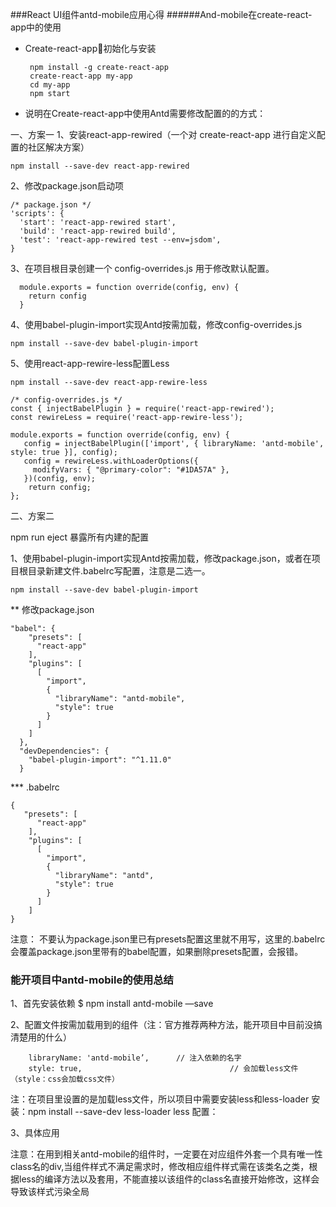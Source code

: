 ###React UI组件antd-mobile应用心得
######And-mobile在create-react-app中的使用
- Create-react-app初始化与安装
  ```
   npm install -g create-react-app
   create-react-app my-app
   cd my-app
   npm start
  ```


- 说明在Create-react-app中使用Antd需要修改配置的的方式：

一、方案一
1、安装react-app-rewired（一个对 create-react-app 进行自定义配置的社区解决方案）

```
npm install --save-dev react-app-rewired
```

2、修改package.json启动项

```
/* package.json */
'scripts': {
  'start': 'react-app-rewired start',
  'build': 'react-app-rewired build',
  'test': 'react-app-rewired test --env=jsdom',
}
```
3、在项目根目录创建一个 config-overrides.js 用于修改默认配置。
```
  module.exports = function override(config, env) {
    return config
  }
```

4、使用babel-plugin-import实现Antd按需加载，修改config-overrides.js
```
npm install --save-dev babel-plugin-import
```

5、使用react-app-rewire-less配置Less

```
npm install --save-dev react-app-rewire-less
```

```
/* config-overrides.js */
const { injectBabelPlugin } = require('react-app-rewired');
const rewireLess = require('react-app-rewire-less');

module.exports = function override(config, env) {
   config = injectBabelPlugin(['import', { libraryName: 'antd-mobile', style: true }], config);
   config = rewireLess.withLoaderOptions({
     modifyVars: { "@primary-color": "#1DA57A" },
   })(config, env);
    return config;
};
```
二、方案二

npm run eject 暴露所有内建的配置

1、使用babel-plugin-import实现Antd按需加载，修改package.json，或者在项目根目录新建文件.babelrc写配置，注意是二选一。
```
npm install --save-dev babel-plugin-import
```
**   修改package.json
```
"babel": {
    "presets": [
      "react-app"
    ],
    "plugins": [
      [
        "import",
        {
          "libraryName": "antd-mobile",
          "style": true
        }
      ]
    ]
  },
  "devDependencies": {
    "babel-plugin-import": "^1.11.0"
  }
  ```

***   .babelrc
```
{
   "presets": [
      "react-app"
    ],
    "plugins": [
      [
        "import",
        {
          "libraryName": "antd",
          "style": true
        }
      ]
    ]
}
```

注意： 不要认为package.json里已有presets配置这里就不用写，这里的.babelrc会覆盖package.json里带有的babel配置，如果删除presets配置，会报错。

### 能开项目中antd-mobile的使用总结

1、首先安装依赖
      $ npm install antd-mobile —save

2、配置文件按需加载用到的组件（注：官方推荐两种方法，能开项目中目前没搞清楚用的什么）
    
        libraryName: 'antd-mobile’,      // 注入依赖的名字
        style: true,                                 // 会加载less文件（style：css会加载css文件）
  注：在项目里设置的是加载less文件，所以项目中需要安装less和less-loader
 安装：npm install --save-dev less-loader less
 配置：

3、具体应用





注意：在用到相关antd-mobile的组件时，一定要在对应组件外套一个具有唯一性class名的div,当组件样式不满足需求时，修改相应组件样式需在该类名之类，根据less的编译方法以及套用，不能直接以该组件的class名直接开始修改，这样会导致该样式污染全局

